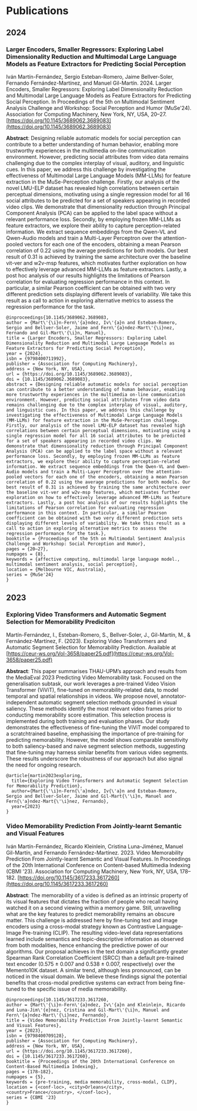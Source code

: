 # Publications

## 2024

### Larger Encoders, Smaller Regressors: Exploring Label Dimensionality Reduction and Multimodal Large Language Models as Feature Extractors for Predicting Social Perception

Iván Martín-Fernández, Sergio Esteban-Romero, Jaime Bellver-Soler, Fernando Fernández-Martínez, and Manuel Gil-Martín. 2024. Larger Encoders, Smaller Regressors: Exploring Label Dimensionality Reduction and Multimodal Large Language Models as Feature Extractors for Predicting Social Perception. In Proceedings of the 5th on Multimodal Sentiment Analysis Challenge and Workshop: Social Perception and Humor (MuSe'24). Association for Computing Machinery, New York, NY, USA, 20–27. [https://doi.org/10.1145/3689062.3689083](https://doi.org/10.1145/3689062.3689083)

**Abstract**:
Designing reliable automatic models for social perception can contribute to a better understanding of human behavior, enabling more trustworthy experiences in the multimedia on-line communication environment. However, predicting social attributes from video data remains challenging due to the complex interplay of visual, auditory, and linguistic cues. In this paper, we address this challenge by investigating the effectiveness of Multimodal Large Language Models (MM-LLMs) for feature extraction in the MuSe-Perception challenge. Firstly, our analysis of the novel LMU-ELP dataset has revealed high correlations between certain perceptual dimensions, motivating using a single regression model for all 16 social attributes to be predicted for a set of speakers appearing in recorded video clips. We demonstrate that dimensionality reduction through Principal Component Analysis (PCA) can be applied to the label space without a relevant performance loss. Secondly, by employing frozen MM-LLMs as feature extractors, we explore their ability to capture perception-related information. We extract sequence embeddings from the Qwen-VL and Qwen-Audio models and train a Multi-Layer Perceptron over the attention-pooled vectors for each one of the encoders, obtaining a mean Pearson correlation of 0.22 using the average predictions for both models. Our best result of 0.31 is achieved by training the same architecture over the baseline vit-ver and w2v-msp features, which motivates further exploration on how to effectively leverage advanced MM-LLMs as feature extractors. Lastly, a post hoc analysis of our results highlights the limitations of Pearson correlation for evaluating regression performance in this context. In particular, a similar Pearson coefficient can be obtained with two very different prediction sets displaying different levels of variability. We take this result as a call to action in exploring alternative metrics to assess the regression performance for the task.

``` title="Bibtex"
@inproceedings{10.1145/3689062.3689083,
author = {Mart\'{\i}n-Fern\'{a}ndez, Iv\'{a}n and Esteban-Romero, Sergio and Bellver-Soler, Jaime and Fern\'{a}ndez-Mart\'{\i}nez, Fernando and Gil-Mart\'{\i}n, Manuel},
title = {Larger Encoders, Smaller Regressors: Exploring Label Dimensionality Reduction and Multimodal Large Language Models as Feature Extractors for Predicting Social Perception},
year = {2024},
isbn = {9798400711992},
publisher = {Association for Computing Machinery},
address = {New York, NY, USA},
url = {https://doi.org/10.1145/3689062.3689083},
doi = {10.1145/3689062.3689083},
abstract = {Designing reliable automatic models for social perception can contribute to a better understanding of human behavior, enabling more trustworthy experiences in the multimedia on-line communication environment. However, predicting social attributes from video data remains challenging due to the complex interplay of visual, auditory, and linguistic cues. In this paper, we address this challenge by investigating the effectiveness of Multimodal Large Language Models (MM-LLMs) for feature extraction in the MuSe-Perception challenge. Firstly, our analysis of the novel LMU-ELP dataset has revealed high correlations between certain perceptual dimensions, motivating using a single regression model for all 16 social attributes to be predicted for a set of speakers appearing in recorded video clips. We demonstrate that dimensionality reduction through Principal Component Analysis (PCA) can be applied to the label space without a relevant performance loss. Secondly, by employing frozen MM-LLMs as feature extractors, we explore their ability to capture perception-related information. We extract sequence embeddings from the Qwen-VL and Qwen-Audio models and train a Multi-Layer Perceptron over the attention-pooled vectors for each one of the encoders, obtaining a mean Pearson correlation of 0.22 using the average predictions for both models. Our best result of 0.31 is achieved by training the same architecture over the baseline vit-ver and w2v-msp features, which motivates further exploration on how to effectively leverage advanced MM-LLMs as feature extractors. Lastly, a post hoc analysis of our results highlights the limitations of Pearson correlation for evaluating regression performance in this context. In particular, a similar Pearson coefficient can be obtained with two very different prediction sets displaying different levels of variability. We take this result as a call to action in exploring alternative metrics to assess the regression performance for the task.},
booktitle = {Proceedings of the 5th on Multimodal Sentiment Analysis Challenge and Workshop: Social Perception and Humor},
pages = {20–27},
numpages = {8},
keywords = {affective computing, multimodal large language model., multimodal sentiment analysis, social perception},
location = {Melbourne VIC, Australia},
series = {MuSe'24}
}
```

## 2023

### Exploring Video Transformers and Automatic Segment Selection for Memorability Prediciton

Martín-Fernández, I., Esteban-Romero, S., Bellver-Soler, J., Gil-Martín, M., & Fernández-Martínez, F. (2023). Exploring Video Transformers and Automatic Segment Selection for Memorability Prediction. Available at [https://ceur-ws.org/Vol-3658/paper25.pdf](https://ceur-ws.org/Vol-3658/paper25.pdf)

**Abstract**:
This paper summarises THAU-UPM’s approach and results from the MediaEval 2023 Predicting Video Memorability task. Focused on the generalisation subtask, our work leverages a pre-trained Video Vision Transformer (ViViT), fine-tuned on memorability-related data, to model temporal and spatial relationships in videos. We propose novel, annotator-independent automatic segment selection methods grounded in visual saliency. These methods identify the most relevant video frames prior to conducting memorability score estimation. This selection process is implemented during both training and evaluation phases. Our study demonstrates the effectiveness of fine-tuning the ViViT model compared to a scratchtrained baseline, emphasising the importance of pre-training for predicting memorability. However, the model shows comparable sensitivity to both saliency-based and naive segment selection methods, suggesting that fine-tuning may harness similar benefits from various video segments. These results underscore the robustness of our approach but also signal the need for ongoing research.

``` title="Bibtex"
@article{martin2023exploring,
  title={Exploring Video Transformers and Automatic Segment Selection for Memorability Prediction},
  author={Mart{\'\i}n-Fern{\'a}ndez, Iv{\'a}n and Esteban-Romero, Sergio and Bellver-Soler, Jaime and Gil-Mart{\'\i}n, Manuel and Fern{\'a}ndez-Mart{\'\i}nez, Fernando},
  year={2023}
}
```
### Video Memorability Prediction From Jointly-learnt Semantic and Visual Features

Iván Martín-Fernández, Ricardo Kleinlein, Cristina Luna-Jiménez, Manuel Gil-Martín, and Fernando Fernández-Martínez. 2023. Video Memorability Prediction From Jointly-learnt Semantic and Visual Features. In Proceedings of the 20th International Conference on Content-based Multimedia Indexing (CBMI '23). Association for Computing Machinery, New York, NY, USA, 178–182. [https://doi.org/10.1145/3617233.3617260](https://doi.org/10.1145/3617233.3617260)

**Abstract**:
The memorability of a video is defined as an intrinsic property of its visual features that dictates the fraction of people who recall having watched it on a second viewing within a memory game. Still, unravelling what are the key features to predict memorability remains an obscure matter. This challenge is addressed here by fine-tuning text and image encoders using a cross-modal strategy known as Contrastive Language-Image Pre-training (CLIP). The resulting video-level data representations learned include semantics and topic-descriptive information as observed from both modalities, hence enhancing the predictive power of our algorithms. Our proposal achieves in the text domain a significantly greater Spearman Rank Correlation Coefficient (SRCC) than a default pre-trained text encoder (0.575 ± 0.007 and 0.538 ± 0.007, respectively) over the Memento10K dataset. A similar trend, although less pronounced, can be noticed in the visual domain. We believe these findings signal the potential benefits that cross-modal predictive systems can extract from being fine-tuned to the specific issue of media memorability.

``` title="Bibtex"
@inproceedings{10.1145/3617233.3617260,
author = {Mart\'{\i}n-Fern\'{a}ndez, Iv\'{a}n and Kleinlein, Ricardo and Luna-Jim\'{e}nez, Cristina and Gil-Mart\'{\i}n, Manuel and Fern\'{a}ndez-Mart\'{\i}nez, Fernando},
title = {Video Memorability Prediction From Jointly-learnt Semantic and Visual Features},
year = {2023},
isbn = {9798400709128},
publisher = {Association for Computing Machinery},
address = {New York, NY, USA},
url = {https://doi.org/10.1145/3617233.3617260},
doi = {10.1145/3617233.3617260},
booktitle = {Proceedings of the 20th International Conference on Content-Based Multimedia Indexing},
pages = {178–182},
numpages = {5},
keywords = {pre-training, media memorability, cross-modal, CLIP},
location = {<conf-loc>, <city>Orleans</city>, <country>France</country>, </conf-loc>},
series = {CBMI '23}
}
```



